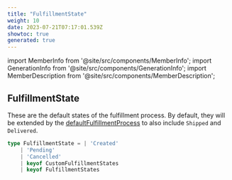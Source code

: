 ```yaml
---
title: "FulfillmentState"
weight: 10
date: 2023-07-21T07:17:01.539Z
showtoc: true
generated: true
---
```

<!-- This file was generated from the Vendure source. Do not modify. Instead, re-run the "docs:build" script -->
import MemberInfo from '@site/src/components/MemberInfo';
import GenerationInfo from '@site/src/components/GenerationInfo';
import MemberDescription from '@site/src/components/MemberDescription';


## FulfillmentState

<GenerationInfo sourceFile="packages/core/src/service/helpers/fulfillment-state-machine/fulfillment-state.ts" sourceLine="29" packageName="@vendure/core" />

These are the default states of the fulfillment process. By default, they will be extended
by the <a href='/docs/reference/typescript-api/fulfillment/fulfillment-process#defaultfulfillmentprocess'>defaultFulfillmentProcess</a> to also include `Shipped` and `Delivered`.

```ts title="Signature"
type FulfillmentState = | 'Created'
    | 'Pending'
    | 'Cancelled'
    | keyof CustomFulfillmentStates
    | keyof FulfillmentStates
```
